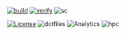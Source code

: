 [![build](https://github.com/tprasadtp/dotfiles/workflows/lint/badge.svg)](https://github.com/tprasadtp/dotfiles/actions)
[![verify](https://github.com/tprasadtp/dotfiles/workflows/verify/badge.svg)](https://github.com/tprasadtp/dotfiles/actions)
![sc](https://img.shields.io/badge/dynamic/json?color=%230093DD&label=sc-master&query=%24.commit.verification.reason&url=https%3A%2F%2Fapi.github.com%2Frepos%2Ftprasadtp%2Fdotfiles%2Fcommits%2Fmaster&logo=gnu-privacy-guard&logoColor=white)

[![License](https://img.shields.io/badge/license-MIT-blue)](https://github.com/tprasadtp/dotfiles/blob/master/LICENSE.md)
![dotfiles](https://img.shields.io/badge/repo-dotfiles-FF9E0F?logo=abb-robotstudio&logoColor=white)
![Analytics](https://ga-beacon.prasadt.com/UA-101760811-3/github/dotfiles?pink&useReferer)
![hpc](https://img.shields.io/badge/dynamic/json?color=blue&label=hpc&query=%24.commit.message&url=https%3A%2F%2Fapi.github.com%2Frepos%2Fimtek-emp%2Fhpc-dotfiles%2Fcommits%2Fmaster&logo=github&logoColor=white)
